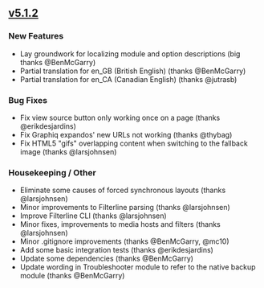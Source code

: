 ## [v5.1.2](https://github.com/honestbleeps/Reddit-Enhancement-Suite/releases/v5.1.2)


### New Features

- Lay groundwork for localizing module and option descriptions (big thanks @BenMcGarry)
- Partial translation for en_GB (British English) (thanks @BenMcGarry)
- Partial translation for en_CA (Canadian English) (thanks @jutrasb)

### Bug Fixes

- Fix view source button only working once on a page (thanks @erikdesjardins)
- Fix Graphiq expandos' new URLs not working (thanks @thybag)
- Fix HTML5 "gifs" overlapping content when switching to the fallback image (thanks @larsjohnsen)

### Housekeeping / Other

- Eliminate some causes of forced synchronous layouts (thanks @larsjohnsen)
- Minor improvements to Filterline parsing (thanks @larsjohnsen)
- Improve Filterline CLI (thanks @larsjohnsen)
- Minor fixes, improvements to media hosts and filters (thanks @larsjohnsen)
- Minor .gitignore improvements (thanks @BenMcGarry, @mc10)
- Add some basic integration tests (thanks @erikdesjardins)
- Update some dependencies (thanks @BenMcGarry)
- Update wording in Troubleshooter module to refer to the native backup module (thanks @BenMcGarry)
